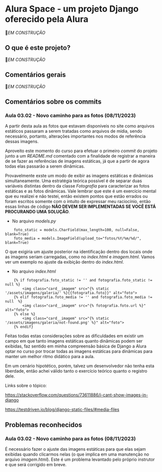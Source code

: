 # **Alura Space - um projeto Django oferecido pela Alura**

🔨*EM CONSTRUÇÃO*

## **O que é este projeto?**

🔨*EM CONSTRUÇÃO*

## **Comentários gerais**

🔨*EM CONSTRUÇÃO*

## **Comentários sobre os commits**

### Aula 03.02 - Novo caminho para as fotos (08/11/2023)

A partir desta aula as fotos que estavam disponíveis no site como arquivos estáticos passaram a serem tratadas como arquivos de mídia, sendo necessário, portanto, alterações importantes nos modos de referência dessas imagens. 

Aproveito este momento do curso para efetuar o primeiro *commit* do projeto junto a um *README.md* comentado com a finalidade de registrar a maneira de se fazer as referências de imagens estáticas, já que a partir de agora todas elas passarão a serem dinâmicas.

Provavelmente exste um modo de exibir as imagens estáticas e dinâmicas simultaneamente. Uma estratégia teórica possível é de separar duas variáveis distintas dentro da classe *Fotografia* para caracterizar as fotos estáticas e as fotos dinâmicas. Vale lembrar que este é um exercício mental que eu realizei e não testei, então existem pontos que estão errados ou foram escritos somente com o intuito de expressar meu raciocínio, então essas linhas de código **NÃO DEVEM SER IMPLEMENTADAS SE VOCÊ ESTÁ PROCURANDO UMA SOLUÇÃO**.

* No arquivo *models.py*

```
    foto_static = models.CharField(max_length=100, null=False, blank=True)
    foto_media = models.ImageField(upload_to="fotos/%Y/%m/%d/", blank=True)
```

O que exigiria um ajuste posterior na identificação dentro dos locais onde as imagens seriam carregadas, como no *index.html* e *imagem.html*. Vamos ver um exemplo no ajuste da exibição dentro do *index.html*.

* No arquivo *index.html*

```
    {% if fotografia.foto_static != '' and fotografia.foto_static != null %}
        <img class="card__imagem" src="{% static '/assets/imagens/galeria/' %}{{fotografia.foto}}" alt="foto"> 
    {% elif fotografia.foto_media != '' and fotografia.foto_media != null  %}
        <img class="card__imagem" src="{% fotografia.foto.url %}" alt="foto">
    {% else %}
        <img class="card__imagem" src="{% static '/assets/imagens/galeria/not-found.png' %}" alt="foto">
    {% endif}
```

Feitas todas estas considerações sobre as dificuldades em existir um campo em que tanto imagens estáticas quanto dinâmicas podem ser exibidas, faz sentido em minha compreensão básica de Django a Alura optar no curso por trocar todas as imagens estáticas para dinâmicas para manter um melhor ritmo didático para a aula.

Em um cenário hipotético, porém, talvez um desenvolvedor não tenha esta liberdade, então achei válido tanto o exercício teórico quanto o registro dele.

Links sobre o tópico:

https://stackoverflow.com/questions/73611886/i-cant-show-images-in-django

https://testdriven.io/blog/django-static-files/#media-files

## **Problemas reconhecidos**

### Aula 03.02 - Novo caminho para as fotos (08/11/2023)

É necessário fazer o ajuste das imagens estáticas para que elas sejam exibidas quando clicarmos nelas (o que implica em uma manutenção no arquivo *imagem.html*). Este é um problema levantado pelo próprio instrutor e que será corrigido em breve.